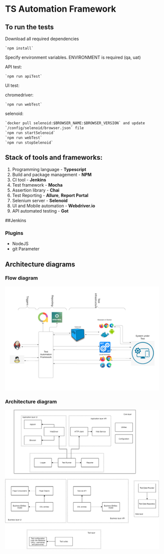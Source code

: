 # TS Automation Framework

## To run the tests ##

Download all required dependencies

    `npm install`

Specify environment variables. ENVIRONMENT is required (qa, uat)


API test:

    `npm run apiTest`

UI test:

chromedriver:

    `npm run webTest`

selenoid:

    `docker pull selenoid:$BROWSER_NAME:$BROWSER_VERSION` and update `/config/selenoid/browser.json` file
    `npm run startSelenoid`
    `npm run webTest`
    `npm run stopSelenoid`


## Stack of tools and frameworks:
1. Programming language - **Typescript**
2. Build and package management - **NPM**
3. CI tool - **Jenkins**
4. Test framework - **Mocha**
5. Assertion library - **Chai**
6. Test Reporting - **Allure**, **Report Portal**
7. Selenium server - **Selenoid**
8. UI and Mobile automation - **Webdriver.io**
9. API automated testing - **Got**


##Jenkins
### Plugins
- NodeJS
- git Parameter

## Architecture diagrams

### Flow diagram
![Flow diagram](./diagrams/flow_diagram.png?raw=true)

### Architecture diagram
![Architecture diagram](./diagrams/architecture_diagram.png?raw=true)







